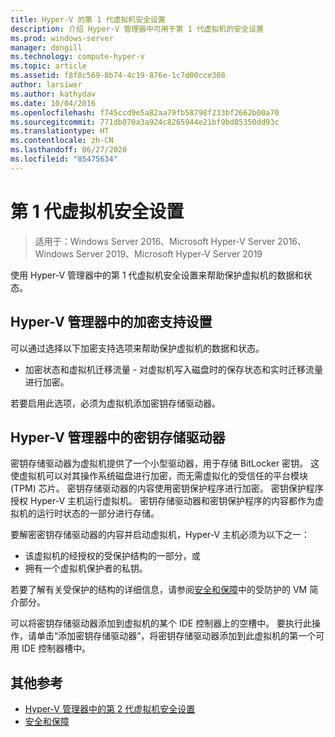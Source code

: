 ```yaml
---
title: Hyper-V 的第 1 代虚拟机安全设置
description: 介绍 Hyper-V 管理器中可用于第 1 代虚拟机的安全设置
ms.prod: windows-server
manager: dongill
ms.technology: compute-hyper-v
ms.topic: article
ms.assetid: f8f8c569-8b74-4c19-876e-1c7d00cce308
author: larsiwer
ms.author: kathydav
ms.date: 10/04/2016
ms.openlocfilehash: f745ccd9e5a82aa79fb58798f233bf2662b00a70
ms.sourcegitcommit: 771db070a3a924c8265944e21bf9bd85350dd93c
ms.translationtype: HT
ms.contentlocale: zh-CN
ms.lasthandoff: 06/27/2020
ms.locfileid: "85475634"
---
```

# <a name="generation-1-virtual-machine-security-settings"></a>第 1 代虚拟机安全设置

>适用于：Windows Server 2016、Microsoft Hyper-V Server 2016、Windows Server 2019、Microsoft Hyper-V Server 2019

使用 Hyper-V 管理器中的第 1 代虚拟机安全设置来帮助保护虚拟机的数据和状态。

## <a name="encryption-support-settings-in-hyper-v-manager"></a>Hyper-V 管理器中的加密支持设置

可以通过选择以下加密支持选项来帮助保护虚拟机的数据和状态。

- 加密状态和虚拟机迁移流量 - 对虚拟机写入磁盘时的保存状态和实时迁移流量进行加密。

若要启用此选项，必须为虚拟机添加密钥存储驱动器。

## <a name="key-storage-drive-in-hyper-v-manager"></a>Hyper-V 管理器中的密钥存储驱动器

密钥存储驱动器为虚拟机提供了一个小型驱动器，用于存储 BitLocker 密钥。 这使虚拟机可以对其操作系统磁盘进行加密，而无需虚拟化的受信任的平台模块 (TPM) 芯片。 密钥存储驱动器的内容使用密钥保护程序进行加密。 密钥保护程序授权 Hyper-V 主机运行虚拟机。 密钥存储驱动器和密钥保护程序的内容都作为虚拟机的运行时状态的一部分进行存储。

要解密密钥存储驱动器的内容并启动虚拟机，Hyper-V 主机必须为以下之一：

- 该虚拟机的经授权的受保护结构的一部分，或
- 拥有一个虚拟机保护者的私钥。

若要了解有关受保护的结构的详细信息，请参阅[安全和保障](../../../security/Security-and-Assurance.md)中的受防护的 VM 简介部分。

可以将密钥存储驱动器添加到虚拟机的某个 IDE 控制器上的空槽中。 要执行此操作，请单击“添加密钥存储驱动器”，将密钥存储驱动器添加到此虚拟机的第一个可用 IDE 控制器槽中。

## <a name="additional-references"></a>其他参考

- [Hyper-V 管理器中的第 2 代虚拟机安全设置](Generation-2-virtual-machine-security-settings-for-hyper-v.md)
- [安全和保障](../../../security/Security-and-Assurance.md)